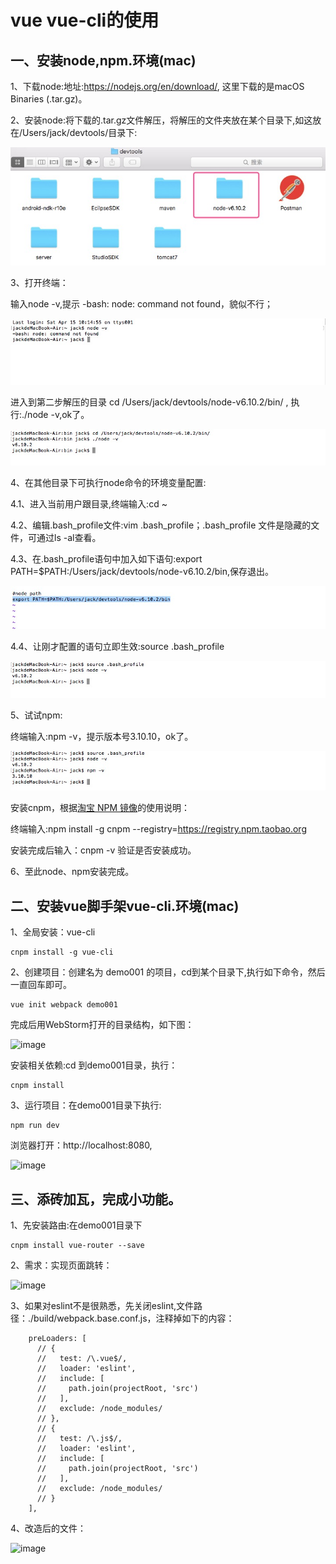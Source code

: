 vue vue-cli的使用
====

一、安装node,npm.环境(mac)
----

1、下载node:地址:https://nodejs.org/en/download/, 这里下载的是macOS Binaries (.tar.gz)。

2、安装node:将下载的.tar.gz文件解压，将解压的文件夹放在某个目录下,如这放在/Users/jack/devtools/目录下:

![image](https://github.com/jiekekeji/MVueWebpack/blob/master/demo001/preview/icon-install-dir.png)

3、打开终端：

   输入node -v,提示 -bash: node: command not found，貌似不行；
    
![image](https://github.com/jiekekeji/MVueWebpack/blob/master/demo001/preview/icon-command-node.png)    
     
   进入到第二步解压的目录 cd /Users/jack/devtools/node-v6.10.2/bin/ ,
   执行:./node -v,ok了。
    
![image](https://github.com/jiekekeji/MVueWebpack/blob/master/demo001/preview/icon-command-v.png)     
    
4、在其他目录下可执行node命令的环境变量配置:
   
   4.1、进入当前用户跟目录,终端输入:cd ~
    
   4.2、编辑.bash_profile文件:vim .bash_profile；.bash_profile 文件是隐藏的文件，可通过ls -al查看。
    
   4.3、在.bash_profile语句中加入如下语句:export PATH=$PATH:/Users/jack/devtools/node-v6.10.2/bin,保存退出。
    
![image](https://github.com/jiekekeji/MVueWebpack/blob/master/demo001/preview/icon-node-path.png)      
    
   4.4、让刚才配置的语句立即生效:source .bash_profile 
    
![image](https://github.com/jiekekeji/MVueWebpack/blob/master/demo001/preview/icon-node-path-ok.png)      

5、试试npm:
    
   终端输入:npm -v，提示版本号3.10.10，ok了。
    
![image](https://github.com/jiekekeji/MVueWebpack/blob/master/demo001/preview/icon-node-npm.png)
      
   安装cnpm，根据[淘宝 NPM 镜像](http://npm.taobao.org/)的使用说明：
   
   终端输入:npm install -g cnpm --registry=https://registry.npm.taobao.org
   
   安装完成后输入：cnpm -v 验证是否安装成功。
     
6、至此node、npm安装完成。


二、安装vue脚手架vue-cli.环境(mac)
----

1、全局安装：vue-cli
   
   ```
   cnpm install -g vue-cli
   ````
2、创建项目：创建名为 demo001 的项目，cd到某个目录下,执行如下命令，然后一直回车即可。

   ````
   vue init webpack demo001
   ````
   
   完成后用WebStorm打开的目录结构，如下图：
   
![image](https://github.com/jiekekeji/MVueWebpack/blob/master/demo001/preview/icon-project-struct.png)

   安装相关依赖:cd 到demo001目录，执行：
   
   ````
   cnpm install
   ````

3、运行项目：在demo001目录下执行:

   ````
   npm run dev
   ````
   
   浏览器打开：http://localhost:8080,
    
![image](https://github.com/jiekekeji/MVueWebpack/blob/master/demo001/preview/icon-browser-hello.png)


三、添砖加瓦，完成小功能。
----

1、先安装路由:在demo001目录下 

```
cnpm install vue-router --save
```

2、需求：实现页面跳转：

![image](https://github.com/jiekekeji/MVueWebpack/blob/master/demo001/preview/icon-xiaoguo.gif)


3、如果对eslint不是很熟悉，先关闭eslint,文件路径：./build/webpack.base.conf.js，注释掉如下的内容：

```
    preLoaders: [
      // {
      //   test: /\.vue$/,
      //   loader: 'eslint',
      //   include: [
      //     path.join(projectRoot, 'src')
      //   ],
      //   exclude: /node_modules/
      // },
      // {
      //   test: /\.js$/,
      //   loader: 'eslint',
      //   include: [
      //     path.join(projectRoot, 'src')
      //   ],
      //   exclude: /node_modules/
      // }
    ],
```

4、改造后的文件：

![image](https://github.com/jiekekeji/MVueWebpack/blob/master/demo001/preview/icon-code.png)
